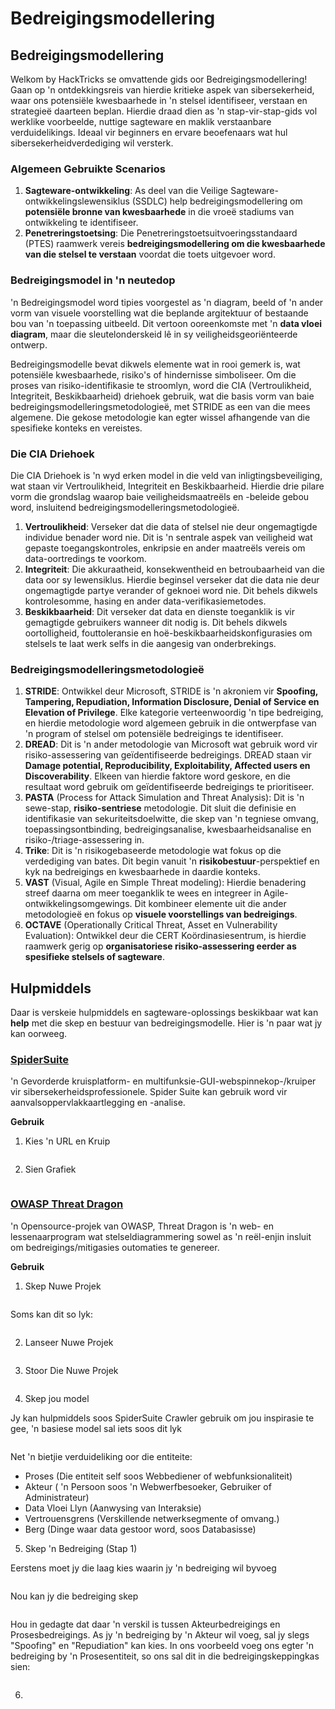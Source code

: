 # Bedreigingsmodellering

## Bedreigingsmodellering

Welkom by HackTricks se omvattende gids oor Bedreigingsmodellering! Gaan op 'n ontdekkingsreis van hierdie kritieke aspek van sibersekerheid, waar ons potensiële kwesbaarhede in 'n stelsel identifiseer, verstaan en strategieë daarteen beplan. Hierdie draad dien as 'n stap-vir-stap-gids vol werklike voorbeelde, nuttige sagteware en maklik verstaanbare verduidelikings. Ideaal vir beginners en ervare beoefenaars wat hul sibersekerheidverdediging wil versterk.

### Algemeen Gebruikte Scenarios

1. **Sagteware-ontwikkeling**: As deel van die Veilige Sagteware-ontwikkelingslewensiklus (SSDLC) help bedreigingsmodellering om **potensiële bronne van kwesbaarhede** in die vroeë stadiums van ontwikkeling te identifiseer.
2. **Penetreringstoetsing**: Die Penetreringstoetsuitvoeringsstandaard (PTES) raamwerk vereis **bedreigingsmodellering om die kwesbaarhede van die stelsel te verstaan** voordat die toets uitgevoer word.

### Bedreigingsmodel in 'n neutedop

'n Bedreigingsmodel word tipies voorgestel as 'n diagram, beeld of 'n ander vorm van visuele voorstelling wat die beplande argitektuur of bestaande bou van 'n toepassing uitbeeld. Dit vertoon ooreenkomste met 'n **data vloei diagram**, maar die sleutelonderskeid lê in sy veiligheidsgeoriënteerde ontwerp.

Bedreigingsmodelle bevat dikwels elemente wat in rooi gemerk is, wat potensiële kwesbaarhede, risiko's of hindernisse simboliseer. Om die proses van risiko-identifikasie te stroomlyn, word die CIA (Vertroulikheid, Integriteit, Beskikbaarheid) driehoek gebruik, wat die basis vorm van baie bedreigingsmodelleringsmetodologieë, met STRIDE as een van die mees algemene. Die gekose metodologie kan egter wissel afhangende van die spesifieke konteks en vereistes.

### Die CIA Driehoek

Die CIA Driehoek is 'n wyd erken model in die veld van inligtingsbeveiliging, wat staan vir Vertroulikheid, Integriteit en Beskikbaarheid. Hierdie drie pilare vorm die grondslag waarop baie veiligheidsmaatreëls en -beleide gebou word, insluitend bedreigingsmodelleringsmetodologieë.

1. **Vertroulikheid**: Verseker dat die data of stelsel nie deur ongemagtigde individue benader word nie. Dit is 'n sentrale aspek van veiligheid wat gepaste toegangskontroles, enkripsie en ander maatreëls vereis om data-oortredings te voorkom.
2. **Integriteit**: Die akkuraatheid, konsekwentheid en betroubaarheid van die data oor sy lewensiklus. Hierdie beginsel verseker dat die data nie deur ongemagtigde partye verander of geknoei word nie. Dit behels dikwels kontrolesomme, hasing en ander data-verifikasiemetodes.
3. **Beskikbaarheid**: Dit verseker dat data en dienste toeganklik is vir gemagtigde gebruikers wanneer dit nodig is. Dit behels dikwels oortolligheid, fouttoleransie en hoë-beskikbaarheidskonfigurasies om stelsels te laat werk selfs in die aangesig van onderbrekings.

### Bedreigingsmodelleringsmetodologieë

1. **STRIDE**: Ontwikkel deur Microsoft, STRIDE is 'n akroniem vir **Spoofing, Tampering, Repudiation, Information Disclosure, Denial of Service en Elevation of Privilege**. Elke kategorie verteenwoordig 'n tipe bedreiging, en hierdie metodologie word algemeen gebruik in die ontwerpfase van 'n program of stelsel om potensiële bedreigings te identifiseer.
2. **DREAD**: Dit is 'n ander metodologie van Microsoft wat gebruik word vir risiko-assessering van geïdentifiseerde bedreigings. DREAD staan vir **Damage potential, Reproducibility, Exploitability, Affected users en Discoverability**. Elkeen van hierdie faktore word geskore, en die resultaat word gebruik om geïdentifiseerde bedreigings te prioritiseer.
3. **PASTA** (Process for Attack Simulation and Threat Analysis): Dit is 'n sewe-stap, **risiko-sentriese** metodologie. Dit sluit die definisie en identifikasie van sekuriteitsdoelwitte, die skep van 'n tegniese omvang, toepassingsontbinding, bedreigingsanalise, kwesbaarheidsanalise en risiko-/triage-assessering in.
4. **Trike**: Dit is 'n risikogebaseerde metodologie wat fokus op die verdediging van bates. Dit begin vanuit 'n **risikobestuur**-perspektief en kyk na bedreigings en kwesbaarhede in daardie konteks.
5. **VAST** (Visual, Agile en Simple Threat modeling): Hierdie benadering streef daarna om meer toeganklik te wees en integreer in Agile-ontwikkelingsomgewings. Dit kombineer elemente uit die ander metodologieë en fokus op **visuele voorstellings van bedreigings**.
6. **OCTAVE** (Operationally Critical Threat, Asset en Vulnerability Evaluation): Ontwikkel deur die CERT Koördinasiesentrum, is hierdie raamwerk gerig op **organisatoriese risiko-assessering eerder as spesifieke stelsels of sagteware**.

## Hulpmiddels

Daar is verskeie hulpmiddels en sagteware-oplossings beskikbaar wat kan **help** met die skep en bestuur van bedreigingsmodelle. Hier is 'n paar wat jy kan oorweeg.

### [SpiderSuite](https://github.com/3nock/SpiderSuite)

'n Gevorderde kruisplatform- en multifunksie-GUI-webspinnekop-/kruiper vir sibersekerheidsprofessionele. Spider Suite kan gebruik word vir aanvalsoppervlakkaartlegging en -analise.

**Gebruik**

1. Kies 'n URL en Kruip

<figure><img src="../.gitbook/assets/threatmodel_spidersuite_1.png" alt=""><figcaption></figcaption></figure>

2. Sien Grafiek

<figure><img src="../.gitbook/assets/threatmodel_spidersuite_2.png" alt=""><figcaption></figcaption></figure>

### [OWASP Threat Dragon](https://github.com/OWASP/threat-dragon/releases)

'n Opensource-projek van OWASP, Threat Dragon is 'n web- en lessenaarprogram wat stelseldiagrammering sowel as 'n reël-enjin insluit om bedreigings/mitigasies outomaties te genereer.

**Gebruik**

1. Skep Nuwe Projek

<figure><img src="../.gitbook/assets/create_new_project_1.jpg" alt=""><figcaption></figcaption></figure>

Soms kan dit so lyk:

<figure><img src="../.gitbook/assets/1_threatmodel_create_project.jpg" alt=""><figcaption></figcaption></figure>

2. Lanseer Nuwe Projek

<figure><img src="../.gitbook/assets/launch_new_project_2.jpg" alt=""><figcaption></figcaption></figure>

3. Stoor Die Nuwe Projek

<figure><img src="../.gitbook/assets/save_new_project.jpg" alt=""><figcaption></figcaption></figure>

4. Skep jou model

Jy kan hulpmiddels soos SpiderSuite Crawler gebruik om jou inspirasie te gee, 'n basiese model sal iets soos dit lyk

<figure><img src="../.gitbook/assets/0_basic_threat_model.jpg" alt=""><figcaption></figcaption></figure>

Net 'n bietjie verduideliking oor die entiteite:

* Proses (Die entiteit self soos Webbediener of webfunksionaliteit)
* Akteur ( 'n Persoon soos 'n Webwerfbesoeker, Gebruiker of Administrateur)
* Data Vloei Llyn (Aanwysing van Interaksie)
* Vertrouensgrens (Verskillende netwerksegmente of omvang.)
* Berg (Dinge waar data gestoor word, soos Databasisse)

5. Skep 'n Bedreiging (Stap 1)

Eerstens moet jy die laag kies waarin jy 'n bedreiging wil byvoeg

<figure><img src="../.gitbook/assets/3_threatmodel_chose-threat-layer.jpg" alt=""><figcaption></figcaption></figure>

Nou kan jy die bedreiging skep

<figure><img src="../.gitbook/assets/4_threatmodel_create-threat.jpg" alt=""><figcaption></figcaption></figure>

Hou in gedagte dat daar 'n verskil is tussen Akteurbedreigings en Prosesbedreigings. As jy 'n bedreiging by 'n Akteur wil voeg, sal jy slegs "Spoofing" en "Repudiation" kan kies. In ons voorbeeld voeg ons egter 'n bedreiging by 'n Prosesentiteit, so ons sal dit in die bedreigingskeppingkas sien:

<figure><img src="../.gitbook/assets/2_threatmodel_type-option.jpg" alt=""><figcaption></figcaption></figure>

6.
